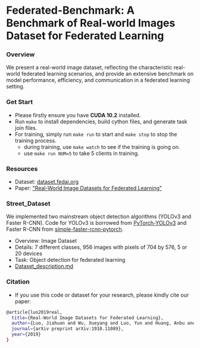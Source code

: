 # Federated-Benchmark: A Benchmark of Real-world Images Dataset for Federated Learning

### Overview
We present a real-world image dataset, reflecting the characteristic real-world federated learning scenarios, and provide an extensive benchmark on model performance, efficiency, and communication in a federated learning setting.

### Get Start
* Please firstly ensure you have **CUDA 10.2** installed.
* Run `make` to install dependencies, build cython files, and generate task join files.
* For training, simply run `make run` to start and `make stop` to stop the training process.
    * during training, use `make watch` to see if the training is going on.
    * use `make run NUM=5` to take 5 clients in training.

### Resources
* Dataset: [dataset.fedai.org](https://dataset.fedai.org)
* Paper: ["Real-World Image Datasets for Federated Learning"](https://arxiv.org/abs/1910.11089)

### Street_Dataset
We implemented two mainstream object detection algorithms (YOLOv3 and Faster R-CNN). Code for YOLOv3 is borrowed from  [PyTorch-YOLOv3](https://github.com/eriklindernoren/PyTorch-YOLOv3.git) and Faster R-CNN from [simple-faster-rcnn-pytorch](https://github.com/chenyuntc/simple-faster-rcnn-pytorch.git).
* Overview: Image Dataset
* Details: 7 different classes, 956 images with pixels of 704 by 576, 5 or 20 devices
* Task: Object detection for federated learning
* [Dataset_description.md](https://github.com/FederatedAI/FATE/blob/master/research/federated_object_detection_benchmark/README.md)

### Citation
* If you use this code or dataset for your research, please kindly cite our paper:
```bash
@article{luo2019real,
  title={Real-World Image Datasets for Federated Learning},
  author={Luo, Jiahuan and Wu, Xueyang and Luo, Yun and Huang, Anbu and Huang, Yunfeng and Liu, Yang and Yang, Qiang},
  journal={arXiv preprint arXiv:1910.11089},
  year={2019}
}
```